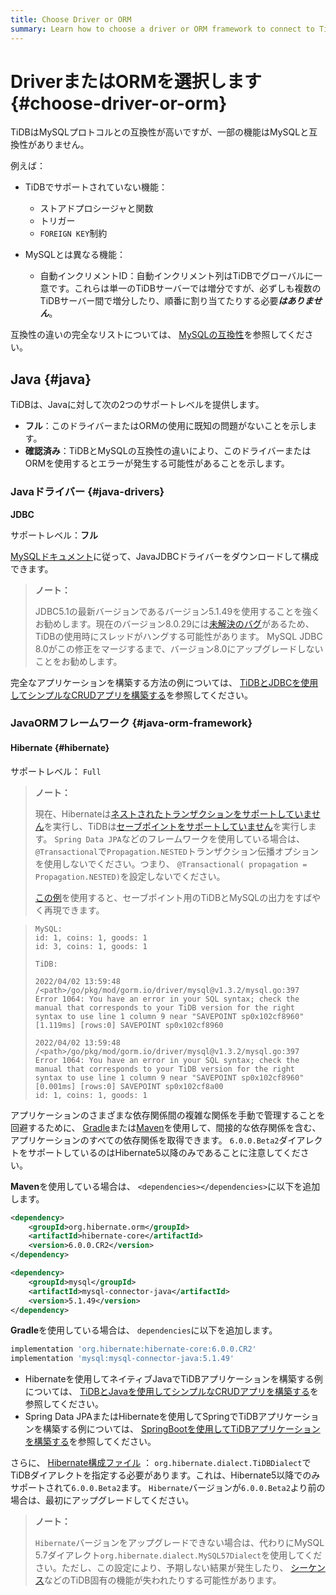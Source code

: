 ```yaml
---
title: Choose Driver or ORM
summary: Learn how to choose a driver or ORM framework to connect to TiDB.
---
```


# DriverまたはORMを選択します {#choose-driver-or-orm}

TiDBはMySQLプロトコルとの互換性が高いですが、一部の機能はMySQLと互換性がありません。

例えば：

-   TiDBでサポートされていない機能：

    -   ストアドプロシージャと関数
    -   トリガー
    -   `FOREIGN KEY`制約

-   MySQLとは異なる機能：

    -   自動インクリメントID：自動インクリメント列はTiDBでグローバルに一意です。これらは単一のTiDBサーバーでは増分ですが、必ずしも複数のTiDBサーバー間で増分したり、順番に割り当てたりする必要***はありません***。

互換性の違いの完全なリストについては、 [MySQLの互換性](/mysql-compatibility.md)を参照してください。

## Java {#java}

TiDBは、Javaに対して次の2つのサポートレベルを提供します。

-   **フル**：このドライバーまたはORMの使用に既知の問題がないことを示します。
-   **確認済み**：TiDBとMySQLの互換性の違いにより、このドライバーまたはORMを使用するとエラーが発生する可能性があることを示します。

### Javaドライバー {#java-drivers}

**JDBC**

サポートレベル：**フル**

[MySQLドキュメント](https://dev.mysql.com/doc/connector-j/5.1/en/)に従って、JavaJDBCドライバーをダウンロードして構成できます。

> **ノート：**
>
> JDBC5.1の最新バージョンであるバージョン5.1.49を使用することを強くお勧めします。現在のバージョン8.0.29には[未解決のバグ](https://bugs.mysql.com/bug.php?id=106252)があるため、TiDBの使用時にスレッドがハングする可能性があります。 MySQL JDBC 8.0がこの修正をマージするまで、バージョン8.0にアップグレードしないことをお勧めします。

完全なアプリケーションを構築する方法の例については、 [TiDBとJDBCを使用してシンプルなCRUDアプリを構築する](/develop/dev-guide-sample-application-java.md)を参照してください。

### JavaORMフレームワーク {#java-orm-framework}

#### Hibernate {#hibernate}

サポートレベル： `Full`

> **ノート：**
>
> 現在、Hibernateは[ネストされたトランザクションをサポートしていません](https://stackoverflow.com/questions/37927208/nested-transaction-in-spring-app-with-jpa-postgres)を実行し、TiDBは[セーブポイントをサポートしていません](https://github.com/pingcap/tidb/issues/6840)を実行します。 `Spring Data JPA`などのフレームワークを使用している場合は、 `@Transactional`で`Propagation.NESTED`トランザクション伝播オプションを使用しないでください。つまり、 `@Transactional( propagation = Propagation.NESTED)`を設定しないでください。
>
> [この例](https://github.com/Icemap/tidb-savepoint)を使用すると、セーブポイント用のTiDBとMySQLの出力をすばやく再現できます。

> ```
> MySQL:
> id: 1, coins: 1, goods: 1
> id: 3, coins: 1, goods: 1
>
> TiDB:
>
> 2022/04/02 13:59:48 /<path>/go/pkg/mod/gorm.io/driver/mysql@v1.3.2/mysql.go:397 Error 1064: You have an error in your SQL syntax; check the manual that corresponds to your TiDB version for the right syntax to use line 1 column 9 near "SAVEPOINT sp0x102cf8960"
> [1.119ms] [rows:0] SAVEPOINT sp0x102cf8960
>
> 2022/04/02 13:59:48 /<path>/go/pkg/mod/gorm.io/driver/mysql@v1.3.2/mysql.go:397 Error 1064: You have an error in your SQL syntax; check the manual that corresponds to your TiDB version for the right syntax to use line 1 column 9 near "SAVEPOINT sp0x102cf8960"
> [0.001ms] [rows:0] SAVEPOINT sp0x102cf8a00
> id: 1, coins: 1, goods: 1
> ```

アプリケーションのさまざまな依存関係間の複雑な関係を手動で管理することを回避するために、 [Gradle](https://gradle.org/install)または[Maven](https://maven.apache.org/install.html)を使用して、間接的な依存関係を含む、アプリケーションのすべての依存関係を取得できます。 `6.0.0.Beta2`ダイアレクトをサポートしているのはHibernate5以降のみであることに注意してください。

**Maven**を使用している場合は、 `<dependencies></dependencies>`に以下を追加します。


```xml
<dependency>
    <groupId>org.hibernate.orm</groupId>
    <artifactId>hibernate-core</artifactId>
    <version>6.0.0.CR2</version>
</dependency>

<dependency>
    <groupId>mysql</groupId>
    <artifactId>mysql-connector-java</artifactId>
    <version>5.1.49</version>
</dependency>
```

**Gradle**を使用している場合は、 `dependencies`に以下を追加します。


```gradle
implementation 'org.hibernate:hibernate-core:6.0.0.CR2'
implementation 'mysql:mysql-connector-java:5.1.49'
```

-   Hibernateを使用してネイティブJavaでTiDBアプリケーションを構築する例については、 [TiDBとJavaを使用してシンプルなCRUDアプリを構築する](/develop/dev-guide-sample-application-java.md)を参照してください。
-   Spring Data JPAまたはHibernateを使用してSpringでTiDBアプリケーションを構築する例については、 [SpringBootを使用してTiDBアプリケーションを構築する](/develop/dev-guide-sample-application-spring-boot.md)を参照してください。

さらに、 [Hibernate構成ファイル](https://www.tutorialspoint.com/hibernate/hibernate_configuration.htm) ： `org.hibernate.dialect.TiDBDialect`でTiDBダイアレクトを指定する必要があります。これは、Hibernate5以降でのみサポートされて`6.0.0.Beta2`ます。 `Hibernate`バージョンが`6.0.0.Beta2`より前の場合は、最初にアップグレードしてください。

> **ノート：**
>
> `Hibernate`バージョンをアップグレードできない場合は、代わりにMySQL 5.7ダイアレクト`org.hibernate.dialect.MySQL57Dialect`を使用してください。ただし、この設定により、予期しない結果が発生したり、 [シーケンス](/sql-statements/sql-statement-create-sequence.md)などのTiDB固有の機能が失われたりする可能性があります。
